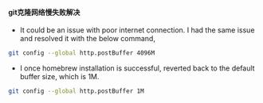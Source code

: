 #### git克隆网络慢失败解决
- It could be an issue with poor internet connection. I had the same issue and resolved it with the below command,
```sh
git config --global http.postBuffer 4096M
```

- I once homebrew installation is successful, reverted back to the default buffer size, which is 1M.
```sh
git config --global http.postBuffer 1M
```
